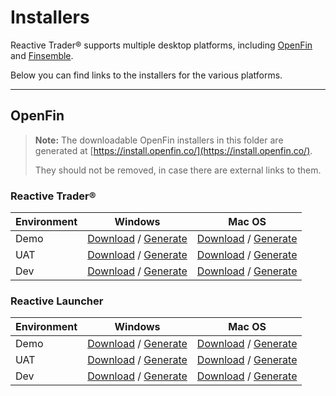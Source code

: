 # Installers

Reactive Trader® supports multiple desktop platforms, including [OpenFin] and [Finsemble].

Below you can find links to the installers for the various platforms.

[openfin]: https://openfin.co
[finsemble]: https://cosaic.io/finsemble/

---

## OpenFin

> **Note:** The downloadable OpenFin installers in this folder are generated at [https://install.openfin.co/](https://install.openfin.co/).
>
> They should not be removed, in case there are external links to them.

### Reactive Trader®

| Environment | Windows                                                                   | Mac OS                                                                    |
| ----------- | ------------------------------------------------------------------------- | ------------------------------------------------------------------------- |
| Demo        | [Download](./Reactive-Trader-Demo.exe?raw=true) / [Generate][rt-demo-win] | [Download](./Reactive-Trader-Demo.dmg?raw=true) / [Generate][rt-demo-mac] |
| UAT         | [Download](./Reactive-Trader-UAT.exe?raw=true) / [Generate][rt-uat-win]   | [Download](./Reactive-Trader-UAT.dmg?raw=true) / [Generate][rt-uat-mac]   |
| Dev         | [Download](./Reactive-Trader-Dev.exe?raw=true) / [Generate][rt-dev-win]   | [Download](./Reactive-Trader-Dev.dmg?raw=true) / [Generate][rt-dev-mac]   |

[rt-demo-win]: https://install.openfin.co/download/?os=win&config=https%3A%2F%2Fopenfin.prod.reactivetrader.com%2Fconfig%2Fapp.json&fileName=Reactive-Trader-Demo&unzipped=true
[rt-uat-win]: https://install.openfin.co/download/?os=win&config=https%3A%2F%2Fopenfin.uat.reactivetrader.com%2Fconfig%2Fapp.json&fileName=Reactive-Trader-UAT&unzipped=true
[rt-dev-win]: https://install.openfin.co/download/?os=win&config=https%3A%2F%2Fopenfin.dev.reactivetrader.com%2Fconfig%2Fapp.json&fileName=Reactive-Trader-Dev&unzipped=true
[rt-demo-mac]: https://install.openfin.co/download/?os=osx&config=https%3A%2F%2Fopenfin.prod.reactivetrader.com%2Fconfig%2Fapp.json&fileName=Reactive-Trader-Demo&internal=true&iconFile=https%3A%2F%2Fopenfin.prod.reactivetrader.com%2Fstatic%2Fmedia%2Freactive-trader-icon-256x256.png&appName=Reactive%20Trader%E2%84%A2
[rt-uat-mac]: https://install.openfin.co/download/?os=osx&config=https%3A%2F%2Fopenfin.uat.reactivetrader.com%2Fconfig%2Fapp.json&fileName=Reactive-Trader-UAT&internal=true&iconFile=https%3A%2F%2Fopenfin.uat.reactivetrader.com%2Fstatic%2Fmedia%2Freactive-trader-icon-256x256.png&appName=Reactive%20Trader%E2%84%A2%20(UAT)
[rt-dev-mac]: https://install.openfin.co/download/?os=osx&config=https%3A%2F%2Fopenfin.dev.reactivetrader.com%2Fconfig%2Fapp.json&fileName=Reactive-Trader-Dev&internal=true&iconFile=https%3A%2F%2Fopenfin.dev.reactivetrader.com%2Fstatic%2Fmedia%2Freactive-trader-icon-256x256.png&appName=Reactive%20Trader%E2%84%A2%20(Dev)

### Reactive Launcher

| Environment | Windows                                                                     | Mac OS                                                                      |
| ----------- | --------------------------------------------------------------------------- | --------------------------------------------------------------------------- |
| Demo        | [Download](./Reactive-Launcher-Demo.exe?raw=true) / [Generate][rl-demo-win] | [Download](./Reactive-Launcher-Demo.dmg?raw=true) / [Generate][rl-demo-mac] |
| UAT         | [Download](./Reactive-Launcher-UAT.exe?raw=true) / [Generate][rl-uat-win]   | [Download](./Reactive-Launcher-UAT.dmg?raw=true) / [Generate][rl-uat-mac]   |
| Dev         | [Download](./Reactive-Launcher-Dev.exe?raw=true) / [Generate][rl-dev-win]   | [Download](./Reactive-Launcher-Dev.dmg?raw=true) / [Generate][rl-dev-mac]   |

[rl-demo-win]: https://install.openfin.co/download/?os=win&config=https%3A%2F%2Flauncher.prod.reactivetrader.com%2Fconfig%2Flauncher.json&fileName=Reactive-Launcher-Demo&unzipped=true
[rl-uat-win]: https://install.openfin.co/download/?os=win&config=https%3A%2F%2Flauncher.uat.reactivetrader.com%2Fconfig%2Flauncher.json&fileName=Reactive-Launcher-UAT&unzipped=true
[rl-dev-win]: https://install.openfin.co/download/?os=win&config=https%3A%2F%2Flauncher.dev.reactivetrader.com%2Fconfig%2Flauncher.json&fileName=Reactive-Launcher-Dev&unzipped=true
[rl-demo-mac]: https://install.openfin.co/download/?os=osx&config=https%3A%2F%2Flauncher.prod.reactivetrader.com%2Fconfig%2Flauncher.json&fileName=Reactive-Launcher-Demo&internal=true&iconFile=https%3A%2F%2Flauncher.prod.reactivetrader.com%2Fstatic%2Fmedia%2Fadaptive-icon-256x256.png&appName=Reactive%20Launcher
[rl-uat-mac]: https://install.openfin.co/download/?os=osx&config=https%3A%2F%2Flauncher.uat.reactivetrader.com%2Fconfig%2Flauncher.json&fileName=Reactive-Launcher-UAT&internal=true&iconFile=https%3A%2F%2Flauncher.uat.reactivetrader.com%2Fstatic%2Fmedia%2Fadaptive-icon-256x256.png&appName=Reactive%20Launcher%20(UAT)
[rl-dev-mac]: https://install.openfin.co/download/?os=osx&config=https%3A%2F%2Flauncher.dev.reactivetrader.com%2Fconfig%2Flauncher.json&fileName=Reactive-Launcher-Dev&internal=true&iconFile=https%3A%2F%2Flauncher.dev.reactivetrader.com%2Fstatic%2Fmedia%2Fadaptive-icon-256x256.png&appName=Reactive%20Launcher%20(Dev)
